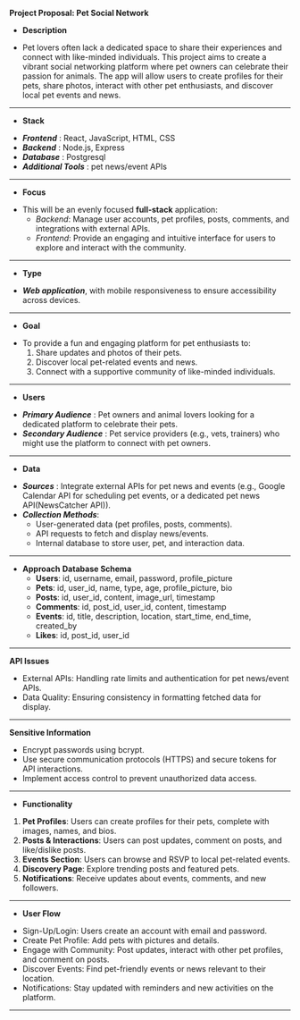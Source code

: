**Project Proposal: Pet Social Network**

- **Description**
 * Pet lovers often lack a dedicated space to share their experiences and connect with like-minded individuals. This project aims to create a vibrant social networking platform where pet owners can celebrate their passion for animals. The app will allow users to create profiles for their pets, share photos, interact with other pet enthusiasts, and discover local pet events and news.
________________________________________
- **Stack**
 * ***Frontend*** : React, JavaScript, HTML, CSS
 * ***Backend*** : Node.js, Express
 * ***Database*** : Postgresql
 * ***Additional Tools*** : pet news/event APIs
________________________________________
- **Focus**
 * This will be an evenly focused **full-stack** application:
   * _Backend_: Manage user accounts, pet profiles, posts, comments, and integrations with external APIs.
   * _Frontend_: Provide an engaging and intuitive interface for users to explore and interact with the community.
________________________________________
- **Type**
 * ***Web application***, with mobile responsiveness to ensure accessibility across devices.
________________________________________
- **Goal**
 * To provide a fun and engaging platform for pet enthusiasts to:
   1. Share updates and photos of their pets.
   2. Discover local pet-related events and news.
   3. Connect with a supportive community of like-minded individuals.
________________________________________
- **Users**
 * ***Primary Audience*** : Pet owners and animal lovers looking for a dedicated platform to celebrate their pets.
 * ***Secondary Audience*** : Pet service providers (e.g., vets, trainers) who might use the platform to connect with pet owners.
________________________________________
- **Data**
 * ***Sources*** : Integrate external APIs for pet news and events (e.g., Google Calendar API for scheduling pet events, or a dedicated pet news API(NewsCatcher API)).
 * ***Collection Methods***:
   * User-generated data (pet profiles, posts, comments).
   * API requests to fetch and display news/events.
   * Internal database to store user, pet, and interaction data.
________________________________________
- **Approach**
  **Database Schema**
    * **Users**: id, username, email, password, profile_picture
    * **Pets**: id, user_id, name, type, age, profile_picture, bio
    * **Posts**: id, user_id, content, image_url, timestamp
    * **Comments**: id, post_id, user_id, content, timestamp
    * **Events**: id, title, description, location, start_time, end_time, created_by
    * **Likes**: id, post_id, user_id
________________________________________
  **API Issues**
   * External APIs: Handling rate limits and authentication for pet news/event APIs.
   * Data Quality: Ensuring consistency in formatting fetched data for display.
________________________________________
  **Sensitive Information**
   * Encrypt passwords using bcrypt.
   * Use secure communication protocols (HTTPS) and secure tokens for API interactions.
   * Implement access control to prevent unauthorized data access.
________________________________________
- **Functionality**
 1.	**Pet Profiles**: Users can create profiles for their pets, complete with images, names, and bios.
 2.	**Posts & Interactions**: Users can post updates, comment on posts, and like/dislike posts.
 3.	**Events Section**: Users can browse and RSVP to local pet-related events.
 4.	**Discovery Page**: Explore trending posts and featured pets.
 5.	**Notifications**: Receive updates about events, comments, and new followers.
________________________________________
- **User Flow**
 * Sign-Up/Login: Users create an account with email and password.
 * Create Pet Profile: Add pets with pictures and details.
 * Engage with Community: Post updates, interact with other pet profiles, and comment on posts.
 * Discover Events: Find pet-friendly events or news relevant to their location.
 * Notifications: Stay updated with reminders and new activities on the platform.
________________________________________
